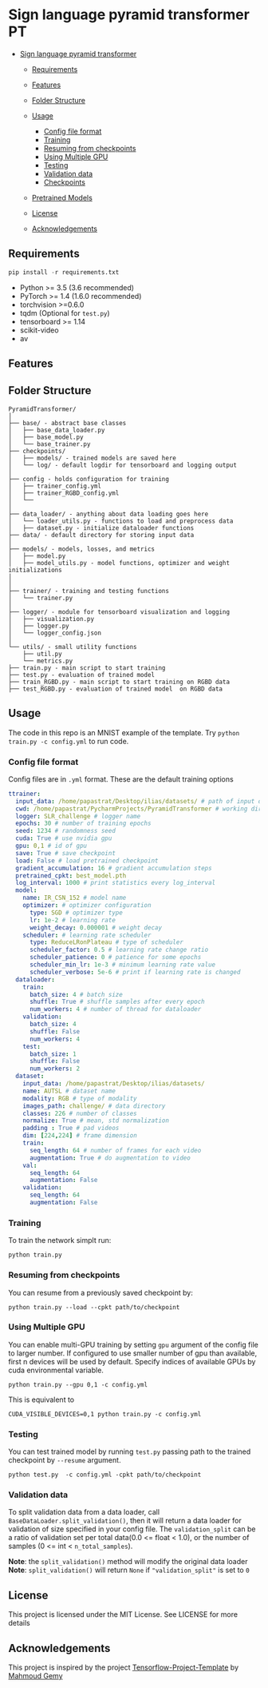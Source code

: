 # Sign language pyramid transformer PT



* [Sign language pyramid transformer](#pytorch-template-project)
	* [Requirements](#requirements)
	* [Features](#features)
	* [Folder Structure](#folder-structure)
	* [Usage](#usage)
		* [Config file format](#config-file-format)
		* [Training](#training)
		* [Resuming from checkpoints](#resuming-from-checkpoints)
        * [Using Multiple GPU](#using-multiple-gpu)
		* [Testing](#testing)
		* [Validation data](#validation-data)
		* [Checkpoints](#checkpoints)
	* [Pretrained Models](#pretrained-models)

	* [License](#license)
	* [Acknowledgements](#acknowledgements)

<!-- /code_chunk_output -->

## Requirements

```python
pip install -r requirements.txt
```

* Python >= 3.5 (3.6 recommended)
* PyTorch >= 1.4 (1.6.0 recommended)
* torchvision >=0.6.0  
* tqdm (Optional for `test.py`)
* tensorboard >= 1.14 
* scikit-video
* av
## Features


## Folder Structure
  ```
  PyramidTransformer/
  │
  ├── base/ - abstract base classes
  │   ├── base_data_loader.py
  │   ├── base_model.py
  │   └── base_trainer.py
  ├── checkpoints/
  │   ├── models/ - trained models are saved here
  │   └── log/ - default logdir for tensorboard and logging output
  │
  ├── config - holds configuration for training
  │   ├── trainer_config.yml
  │   ├── trainer_RGBD_config.yml
  │   └── 
  │
  ├── data_loader/ - anything about data loading goes here
  │   └── loader_utils.py - functions to load and preprocess data
  │   ├── dataset.py - initialize dataloader functions
  ├── data/ - default directory for storing input data
  │
  ├── models/ - models, losses, and metrics
  │   ├── model.py
  │   ├── model_utils.py - model functions, optimizer and weight initializations
  │
  │
  ├── trainer/ - training and testing functions
  │   └── trainer.py
  │
  ├── logger/ - module for tensorboard visualization and logging
  │   ├── visualization.py
  │   ├── logger.py
  │   └── logger_config.json
  │  
  └── utils/ - small utility functions
      ├── util.py
      └── metrics.py
  ├── train.py - main script to start training
  ├── test.py - evaluation of trained model
  ├── train_RGBD.py - main script to start training on RGBD data
  ├── test_RGBD.py - evaluation of trained model  on RGBD data
  ```

## Usage
The code in this repo is an MNIST example of the template.
Try `python train.py -c config.yml` to run code.

### Config file format
Config files are in `.yml` format. These are the default training options
```yaml
ttrainer:
  input_data: /home/papastrat/Desktop/ilias/datasets/ # path of input data
  cwd: /home/papastrat/PycharmProjects/PyramidTransformer # working directory
  logger: SLR_challenge # logger name
  epochs: 30 # number of training epochs
  seed: 1234 # randomness seed
  cuda: True # use nvidia gpu
  gpu: 0,1 # id of gpu
  save: True # save checkpoint
  load: False # load pretrained checkpoint
  gradient_accumulation: 16 # gradient accumulation steps
  pretrained_cpkt: best_model.pth
  log_interval: 1000 # print statistics every log_interval
  model:
    name: IR_CSN_152 # model name
    optimizer: # optimizer configuration
      type: SGD # optimizer type
      lr: 1e-2 # learning rate
      weight_decay: 0.000001 # weight decay
    scheduler: # learning rate scheduler
      type: ReduceLRonPlateau # type of scheduler
      scheduler_factor: 0.5 # learning rate change ratio
      scheduler_patience: 0 # patience for some epochs
      scheduler_min_lr: 1e-3 # minimum learning rate value
      scheduler_verbose: 5e-6 # print if learning rate is changed
  dataloader:
    train:
      batch_size: 4 # batch size
      shuffle: True # shuffle samples after every epoch
      num_workers: 4 # number of thread for dataloader
    validation:
      batch_size: 4
      shuffle: False
      num_workers: 4
    test:
      batch_size: 1
      shuffle: False
      num_workers: 2
  dataset:
    input_data: /home/papastrat/Desktop/ilias/datasets/
    name: AUTSL # dataset name
    modality: RGB # type of modality
    images_path: challenge/ # data directory
    classes: 226 # number of classes
    normalize: True # mean, std normalization
    padding : True # pad videos
    dim: [224,224] # frame dimension
    train:
      seq_length: 64 # number of frames for each video
      augmentation: True # do augmentation to video
    val:
      seq_length: 64
      augmentation: False
    validation:
      seq_length: 64
      augmentation: False
```


### Training
To train the network simplt run:

  ```
  python train.py 
  ```

### Resuming from checkpoints
You can resume from a previously saved checkpoint by:

  ```
  python train.py --load --cpkt path/to/checkpoint
  ```

### Using Multiple GPU
You can enable multi-GPU training by setting `gpu` argument of the config file to larger number.
If configured to use smaller number of gpu than available, first n devices will be used by default.
Specify indices of available GPUs by cuda environmental variable.
  ```
  python train.py --gpu 0,1 -c config.yml
  ```
  This is equivalent to
  ```
  CUDA_VISIBLE_DEVICES=0,1 python train.py -c config.yml
  ```


### Testing
You can test trained model by running `test.py` passing path to the trained checkpoint by `--resume` argument.

```
python test.py  -c config.yml -cpkt path/to/checkpoint
```

### Validation data
To split validation data from a data loader, call `BaseDataLoader.split_validation()`, then it will return a data loader for validation of size specified in your config file.
The `validation_split` can be a ratio of validation set per total data(0.0 <= float < 1.0), or the number of samples (0 <= int < `n_total_samples`).

**Note**: the `split_validation()` method will modify the original data loader
**Note**: `split_validation()` will return `None` if `"validation_split"` is set to `0`




## License
This project is licensed under the MIT License. See  LICENSE for more details

## Acknowledgements
This project is inspired by the project [Tensorflow-Project-Template](https://github.com/MrGemy95/Tensorflow-Project-Template) by [Mahmoud Gemy](https://github.com/MrGemy95)
